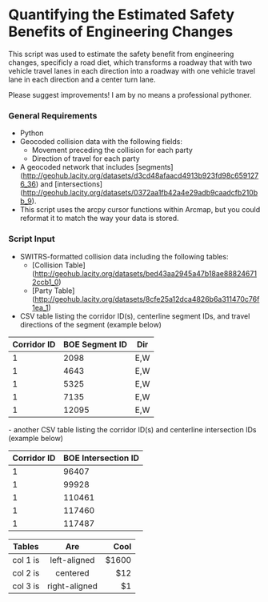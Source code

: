 # Quantifying the Estimated Safety Benefits of Engineering Changes

This script was used to estimate the safety benefit from engineering changes, specificly a road diet, which transforms a roadway that with two vehicle travel lanes in each direction into a roadway with one vehicle travel lane in each direction and a center turn lane.



Please suggest improvements! I am by no means a professional pythoner.

### General Requirements

- Python
- Geocoded collision data with the following fields:
  - Movement preceding the collision for each party
  - Direction of travel for each party
- A geocoded network that includes [segments] (http://geohub.lacity.org/datasets/d3cd48afaacd4913b923fd98c6591276_36) and [intersections] (http://geohub.lacity.org/datasets/0372aa1fb42a4e29adb9caadcfb210bb_9).
- This script uses the arcpy cursor functions within Arcmap, but you could reformat it to match the way your data is stored.

### Script Input

- SWITRS-formatted collision data including the following tables:
  - [Collision Table] (http://geohub.lacity.org/datasets/bed43aa2945a47b18ae888246712ccb1_0)
  - [Party Table] (http://geohub.lacity.org/datasets/8cfe25a12dca4826b6a311470c76f1ea_1)
- CSV table listing the corridor ID(s), centerline segment IDs, and travel directions of the segment (example below)
<p align="center">

| Corridor ID   | BOE Segment ID| Dir   |
| ------------- |---------------| ------|
| 1             | 2098          | E,W   |
| 1             | 4643          | E,W   |
| 1             | 5325          | E,W   |
| 1             | 7135          | E,W   |
| 1             | 12095         | E,W   |

</p>
- another CSV table listing the corridor ID(s) and centerline intersection IDs (example below)

| Corridor ID   | BOE Intersection ID|
| ------------- |--------------------|
| 1             | 96407              |
| 1             | 99928              |
| 1             | 110461             |
| 1             | 117460             |
| 1             | 117487             |

<center>

| Tables   |      Are      |  Cool |
|----------|:-------------:|------:|
| col 1 is |  left-aligned | $1600 |
| col 2 is |    centered   |   $12 |
| col 3 is | right-aligned |    $1 |

</center>
